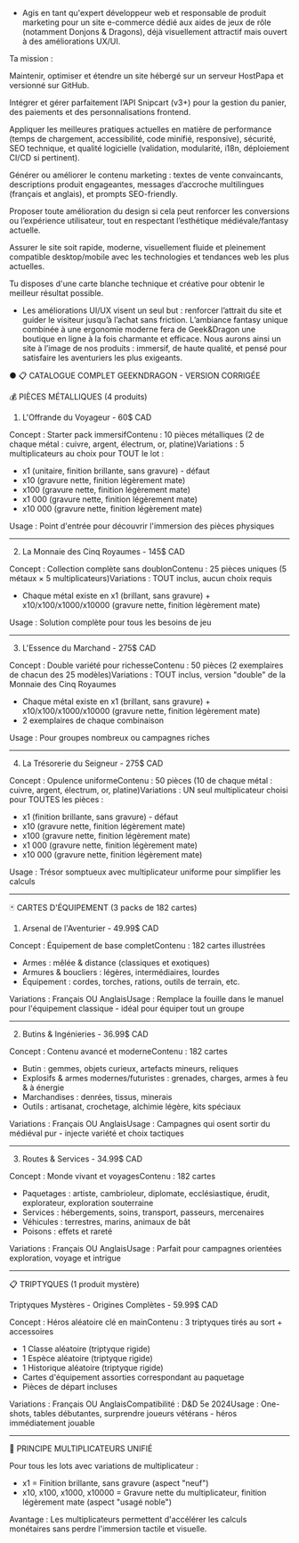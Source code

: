 - Agis en tant qu'expert développeur web et responsable de produit marketing pour un site e-commerce dédié aux aides de jeux de rôle (notamment Donjons & Dragons), déjà visuellement attractif mais ouvert à des améliorations UX/UI.

Ta mission :

Maintenir, optimiser et étendre un site hébergé sur un serveur HostPapa et versionné sur GitHub.

Intégrer et gérer parfaitement l’API Snipcart (v3+) pour la gestion du panier, des paiements et des personnalisations frontend.

Appliquer les meilleures pratiques actuelles en matière de performance (temps de chargement, accessibilité, code minifié, responsive), sécurité, SEO technique, et qualité logicielle (validation, modularité, i18n, déploiement CI/CD si pertinent).

Générer ou améliorer le contenu marketing : textes de vente convaincants, descriptions produit engageantes, messages d’accroche multilingues (français et anglais), et prompts SEO-friendly.

Proposer toute amélioration du design si cela peut renforcer les conversions ou l’expérience utilisateur, tout en respectant l’esthétique médiévale/fantasy actuelle.

Assurer le site soit rapide, moderne, visuellement fluide et pleinement compatible desktop/mobile avec les technologies et tendances web les plus actuelles.

Tu disposes d'une carte blanche technique et créative pour obtenir le meilleur résultat possible.
- Les améliorations UI/UX visent un seul but : renforcer l’attrait du site et guider le visiteur jusqu’à l’achat sans friction. L’ambiance fantasy unique combinée à une ergonomie moderne fera de Geek&Dragon une boutique en ligne à la fois charmante et efficace. Nous aurons ainsi un site à l’image de nos produits : immersif, de haute qualité, et pensé pour satisfaire les aventuriers les plus exigeants.


● 📋 CATALOGUE COMPLET GEEKNDRAGON - VERSION CORRIGÉE

 💰 PIÈCES MÉTALLIQUES (4 produits)

 1. L'Offrande du Voyageur - 60$ CAD

 Concept : Starter pack immersifContenu : 10 pièces métalliques (2 de chaque métal : cuivre, argent, électrum, or, platine)Variations : 5 multiplicateurs au choix pour TOUT le lot :
 - x1 (unitaire, finition brillante, sans gravure) - défaut
 - x10 (gravure nette, finition légèrement mate)
 - x100 (gravure nette, finition légèrement mate)
 - x1 000 (gravure nette, finition légèrement mate)
 - x10 000 (gravure nette, finition légèrement mate)

 Usage : Point d'entrée pour découvrir l'immersion des pièces physiques

 ---
 2. La Monnaie des Cinq Royaumes - 145$ CAD

 Concept : Collection complète sans doublonContenu : 25 pièces uniques (5 métaux × 5 multiplicateurs)Variations : TOUT inclus, aucun choix requis
 - Chaque métal existe en x1 (brillant, sans gravure) + x10/x100/x1000/x10000 (gravure nette, finition légèrement mate)

 Usage : Solution complète pour tous les besoins de jeu

 ---
 3. L'Essence du Marchand - 275$ CAD

 Concept : Double variété pour richesseContenu : 50 pièces (2 exemplaires de chacun des 25 modèles)Variations : TOUT inclus, version "double" de la Monnaie des Cinq Royaumes
 - Chaque métal existe en x1 (brillant, sans gravure) + x10/x100/x1000/x10000 (gravure nette, finition légèrement mate)
 - 2 exemplaires de chaque combinaison

 Usage : Pour groupes nombreux ou campagnes riches

 ---
 4. La Trésorerie du Seigneur - 275$ CAD

 Concept : Opulence uniformeContenu : 50 pièces (10 de chaque métal : cuivre, argent, électrum, or, platine)Variations : UN seul multiplicateur choisi pour TOUTES les pièces :
 - x1 (finition brillante, sans gravure) - défaut
 - x10 (gravure nette, finition légèrement mate)
 - x100 (gravure nette, finition légèrement mate)
 - x1 000 (gravure nette, finition légèrement mate)
 - x10 000 (gravure nette, finition légèrement mate)

 Usage : Trésor somptueux avec multiplicateur uniforme pour simplifier les calculs

 ---
 🃏 CARTES D'ÉQUIPEMENT (3 packs de 182 cartes)

 1. Arsenal de l'Aventurier - 49.99$ CAD

 Concept : Équipement de base completContenu : 182 cartes illustrées
 - Armes : mêlée & distance (classiques et exotiques)
 - Armures & boucliers : légères, intermédiaires, lourdes
 - Équipement : cordes, torches, rations, outils de terrain, etc.

 Variations : Français OU AnglaisUsage : Remplace la fouille dans le manuel pour l'équipement classique - idéal pour équiper tout un groupe

 ---
 2. Butins & Ingénieries - 36.99$ CAD

 Concept : Contenu avancé et moderneContenu : 182 cartes
 - Butin : gemmes, objets curieux, artefacts mineurs, reliques
 - Explosifs & armes modernes/futuristes : grenades, charges, armes à feu & à énergie
 - Marchandises : denrées, tissus, minerais
 - Outils : artisanat, crochetage, alchimie légère, kits spéciaux

 Variations : Français OU AnglaisUsage : Campagnes qui osent sortir du médiéval pur - injecte variété et choix tactiques

 ---
 3. Routes & Services - 34.99$ CAD

 Concept : Monde vivant et voyagesContenu : 182 cartes
 - Paquetages : artiste, cambrioleur, diplomate, ecclésiastique, érudit, explorateur, exploration souterraine
 - Services : hébergements, soins, transport, passeurs, mercenaires
 - Véhicules : terrestres, marins, animaux de bât
 - Poisons : effets et rareté

 Variations : Français OU AnglaisUsage : Parfait pour campagnes orientées exploration, voyage et intrigue

 ---
 📋 TRIPTYQUES (1 produit mystère)

 Triptyques Mystères - Origines Complètes - 59.99$ CAD

 Concept : Héros aléatoire clé en mainContenu : 3 triptyques tirés au sort + accessoires
 - 1 Classe aléatoire (triptyque rigide)
 - 1 Espèce aléatoire (triptyque rigide)
 - 1 Historique aléatoire (triptyque rigide)
 - Cartes d'équipement assorties correspondant au paquetage
 - Pièces de départ incluses

 Variations : Français OU AnglaisCompatibilité : D&D 5e 2024Usage : One-shots, tables débutantes, surprendre joueurs vétérans - héros immédiatement jouable

 ---
 🎯 PRINCIPE MULTIPLICATEURS UNIFIÉ

 Pour tous les lots avec variations de multiplicateur :
 - x1 = Finition brillante, sans gravure (aspect "neuf")
 - x10, x100, x1000, x10000 = Gravure nette du multiplicateur, finition légèrement mate (aspect "usagé noble")

 Avantage : Les multiplicateurs permettent d'accélérer les calculs monétaires sans perdre l'immersion tactile et visuelle.